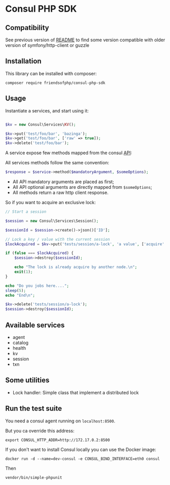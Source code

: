 # Consul PHP SDK

## Compatibility

See previous version of
[README](https://github.com/FriendsOfPHP/consul-php-sdk/tree/404366acbce4285d08126c0a55ace84c10e361d1)
to find some version compatible with older version of symfony/http-client or
guzzle

## Installation

This library can be installed with composer:

    composer require friendsofphp/consul-php-sdk

## Usage

Instantiate a services, and start using it:

```php

$kv = new Consul\Services\KV();

$kv->put('test/foo/bar', 'bazinga');
$kv->get('test/foo/bar', ['raw' => true]);
$kv->delete('test/foo/bar');
```

A service expose few methods mapped from the consul [API](https://consul.io/docs/agent/http.html):

All services methods follow the same convention:

```php
$response = $service->method($mandatoryArgument, $someOptions);
```

* All API mandatory arguments are placed as first;
* All API optional arguments are directly mapped from `$someOptions`;
* All methods return a raw http client response.

So if you want to acquire an exclusive lock:

```php
// Start a session

$session = new Consul\Services\Session();

$sessionId = $session->create()->json()['ID'];

// Lock a key / value with the current session
$lockAcquired = $kv->put('tests/session/a-lock', 'a value', ['acquire' => $sessionId])->json();

if (false === $lockAcquired) {
    $session->destroy($sessionId);

    echo "The lock is already acquire by another node.\n";
    exit(1);
}

echo "Do you jobs here....";
sleep(5);
echo "End\n";

$kv->delete('tests/session/a-lock');
$session->destroy($sessionId);
```

## Available services

* agent
* catalog
* health
* kv
* session
* txn

## Some utilities

* Lock handler: Simple class that implement a distributed lock

## Run the test suite

You need a consul agent running on `localhost:8500`.

But you ca override this address:

```
export CONSUL_HTTP_ADDR=http://172.17.0.2:8500
```

If you don't want to install Consul locally you can use the Docker image:

```
docker run -d --name=dev-consul -e CONSUL_BIND_INTERFACE=eth0 consul
```

Then

```
vendor/bin/simple-phpunit
```
